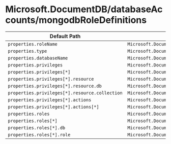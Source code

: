 # Microsoft.DocumentDB/databaseAccounts/mongodbRoleDefinitions

| Default Path | Alias |
|---|---|
| `properties.roleName` | `Microsoft.DocumentDB/databaseAccounts/mongodbRoleDefinitions/roleName` |
| `properties.type` | `Microsoft.DocumentDB/databaseAccounts/mongodbRoleDefinitions/type` |
| `properties.databaseName` | `Microsoft.DocumentDB/databaseAccounts/mongodbRoleDefinitions/databaseName` |
| `properties.privileges` | `Microsoft.DocumentDB/databaseAccounts/mongodbRoleDefinitions/privileges` |
| `properties.privileges[*]` | `Microsoft.DocumentDB/databaseAccounts/mongodbRoleDefinitions/privileges[*]` |
| `properties.privileges[*].resource` | `Microsoft.DocumentDB/databaseAccounts/mongodbRoleDefinitions/privileges[*].resource` |
| `properties.privileges[*].resource.db` | `Microsoft.DocumentDB/databaseAccounts/mongodbRoleDefinitions/privileges[*].resource.db` |
| `properties.privileges[*].resource.collection` | `Microsoft.DocumentDB/databaseAccounts/mongodbRoleDefinitions/privileges[*].resource.collection` |
| `properties.privileges[*].actions` | `Microsoft.DocumentDB/databaseAccounts/mongodbRoleDefinitions/privileges[*].actions` |
| `properties.privileges[*].actions[*]` | `Microsoft.DocumentDB/databaseAccounts/mongodbRoleDefinitions/privileges[*].actions[*]` |
| `properties.roles` | `Microsoft.DocumentDB/databaseAccounts/mongodbRoleDefinitions/roles` |
| `properties.roles[*]` | `Microsoft.DocumentDB/databaseAccounts/mongodbRoleDefinitions/roles[*]` |
| `properties.roles[*].db` | `Microsoft.DocumentDB/databaseAccounts/mongodbRoleDefinitions/roles[*].db` |
| `properties.roles[*].role` | `Microsoft.DocumentDB/databaseAccounts/mongodbRoleDefinitions/roles[*].role` |

